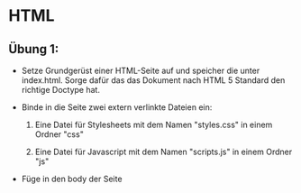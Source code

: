 # HTML

## Übung 1:

- Setze Grundgerüst einer HTML-Seite auf und speicher die unter index.html. Sorge dafür das das Dokument nach HTML 5 Standard den richtige Doctype hat.

- Binde in die Seite zwei extern verlinkte Dateien ein:

	1. Eine Datei für Stylesheets mit dem Namen "styles.css" in einem Ordner "css"

	2. Eine Datei für Javascript mit dem Namen "scripts.js" in einem Ordner "js"

- Füge in den body der Seite